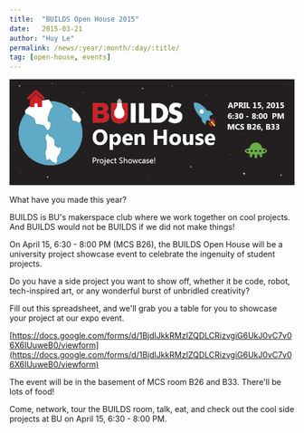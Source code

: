 ```yaml
---
title:  "BUILDS Open House 2015"
date:   2015-03-21
author: "Huy Le"
permalink: /news/:year/:month/:day/:title/
tag: [open-house, events]
---
```


![BUILDS Open House Wallpaper](/public/images/builds_open_house.png)

What have you made this year?

<!-- more -->

BUILDS is BU's makerspace club where we work together on cool projects. And BUILDS would not be BUILDS if we did not make things! 

On April 15, 6:30 - 8:00 PM (MCS B26), the BUILDS Open House will be a university project showcase event to celebrate the ingenuity of student projects.

Do you have a side project you want to show off, whether it be code, robot, tech-inspired art, or any wonderful burst of unbridled creativity?

Fill out this spreadsheet, and we'll grab you a table for you to showcase your project at our expo event.

[https://docs.google.com/forms/d/1BjdlJkkRMzIZQDLCRizvgiG6UkJ0vC7v06X6IUuweB0/viewform](https://docs.google.com/forms/d/1BjdlJkkRMzIZQDLCRizvgiG6UkJ0vC7v06X6IUuweB0/viewform)

The event will be in the basement of MCS room B26 and B33. There'll be lots of food!

Come, network, tour the BUILDS room, talk, eat, and check out the cool side projects at BU on April 15, 6:30 - 8:00 PM.